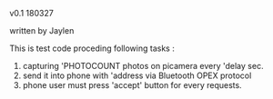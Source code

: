 v0.1 180327

written by Jaylen

This is test code proceding following tasks :
1. capturing 'PHOTOCOUNT photos on picamera every 'delay sec.
2. send it into phone with 'address via Bluetooth OPEX protocol
3. phone user must press 'accept' button for every requests.
